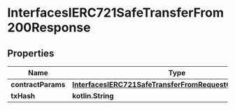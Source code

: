 
# InterfacesIERC721SafeTransferFrom200Response

## Properties
Name | Type | Description | Notes
------------ | ------------- | ------------- | -------------
**contractParams** | [**InterfacesIERC721SafeTransferFromRequestContractParams**](InterfacesIERC721SafeTransferFromRequestContractParams.md) |  | 
**txHash** | **kotlin.String** |  | 



